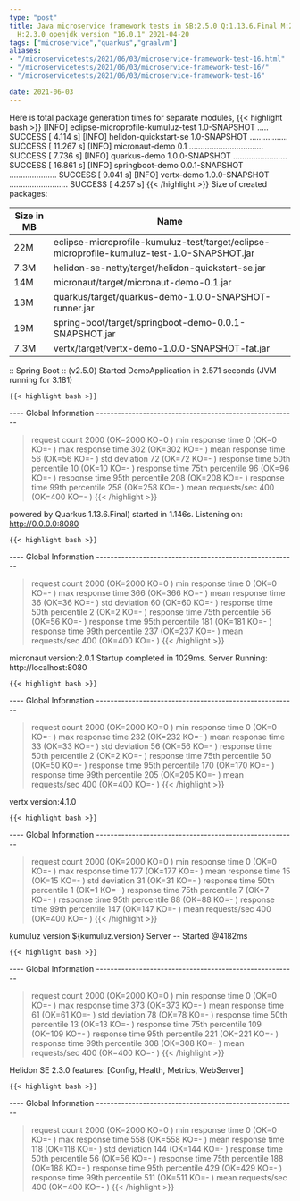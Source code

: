 ```yaml
---
type: "post"
title: Java microservice framework tests in SB:2.5.0 Q:1.13.6.Final M:2.5.5 V:4.1.0
  H:2.3.0 openjdk version "16.0.1" 2021-04-20
tags: ["microservice","quarkus","graalvm"]
aliases:
- "/microservicetests/2021/06/03/microservice-framework-test-16.html"
- "/microservicetests/2021/06/03/microservice-framework-test-16/"
- "/microservicetests/2021/06/03/microservice-framework-test-16"

date: 2021-06-03
---
```

 
Here is total package generation times for separate modules,
{{< highlight bash >}}
[INFO] eclipse-microprofile-kumuluz-test 1.0-SNAPSHOT ..... SUCCESS [  4.114 s]
[INFO] helidon-quickstart-se 1.0-SNAPSHOT ................. SUCCESS [ 11.267 s]
[INFO] micronaut-demo 0.1 ................................. SUCCESS [  7.736 s]
[INFO] quarkus-demo 1.0.0-SNAPSHOT ........................ SUCCESS [ 16.861 s]
[INFO] springboot-demo 0.0.1-SNAPSHOT ..................... SUCCESS [  9.041 s]
[INFO] vertx-demo 1.0.0-SNAPSHOT .......................... SUCCESS [  4.257 s]
{{< /highlight >}}
Size of created packages:

| Size in MB |  Name |
|------------|-------|
| 22M | eclipse-microprofile-kumuluz-test/target/eclipse-microprofile-kumuluz-test-1.0-SNAPSHOT.jar |
| 7.3M | helidon-se-netty/target/helidon-quickstart-se.jar |
| 14M | micronaut/target/micronaut-demo-0.1.jar |
| 13M | quarkus/target/quarkus-demo-1.0.0-SNAPSHOT-runner.jar |
| 19M | spring-boot/target/springboot-demo-0.0.1-SNAPSHOT.jar |
| 7.3M | vertx/target/vertx-demo-1.0.0-SNAPSHOT-fat.jar |


:: Spring Boot :: (v2.5.0) Started DemoApplication in 2.571 seconds (JVM running for 3.181)

    {{< highlight bash >}}
---- Global Information --------------------------------------------------------
> request count                                       2000 (OK=2000   KO=0     )
> min response time                                      0 (OK=0      KO=-     )
> max response time                                    302 (OK=302    KO=-     )
> mean response time                                    56 (OK=56     KO=-     )
> std deviation                                         72 (OK=72     KO=-     )
> response time 50th percentile                         10 (OK=10     KO=-     )
> response time 75th percentile                         96 (OK=96     KO=-     )
> response time 95th percentile                        208 (OK=208    KO=-     )
> response time 99th percentile                        258 (OK=258    KO=-     )
> mean requests/sec                                    400 (OK=400    KO=-     )
{{< /highlight >}}

powered by Quarkus 1.13.6.Final) started in 1.146s. Listening on: http://0.0.0.0:8080

    {{< highlight bash >}}
---- Global Information --------------------------------------------------------
> request count                                       2000 (OK=2000   KO=0     )
> min response time                                      0 (OK=0      KO=-     )
> max response time                                    366 (OK=366    KO=-     )
> mean response time                                    36 (OK=36     KO=-     )
> std deviation                                         60 (OK=60     KO=-     )
> response time 50th percentile                          2 (OK=2      KO=-     )
> response time 75th percentile                         56 (OK=56     KO=-     )
> response time 95th percentile                        181 (OK=181    KO=-     )
> response time 99th percentile                        237 (OK=237    KO=-     )
> mean requests/sec                                    400 (OK=400    KO=-     )
{{< /highlight >}}

micronaut version:2.0.1 Startup completed in 1029ms. Server Running: http://localhost:8080

    {{< highlight bash >}}
---- Global Information --------------------------------------------------------
> request count                                       2000 (OK=2000   KO=0     )
> min response time                                      0 (OK=0      KO=-     )
> max response time                                    232 (OK=232    KO=-     )
> mean response time                                    33 (OK=33     KO=-     )
> std deviation                                         56 (OK=56     KO=-     )
> response time 50th percentile                          2 (OK=2      KO=-     )
> response time 75th percentile                         50 (OK=50     KO=-     )
> response time 95th percentile                        170 (OK=170    KO=-     )
> response time 99th percentile                        205 (OK=205    KO=-     )
> mean requests/sec                                    400 (OK=400    KO=-     )
{{< /highlight >}}

vertx version:4.1.0

    {{< highlight bash >}}
---- Global Information --------------------------------------------------------
> request count                                       2000 (OK=2000   KO=0     )
> min response time                                      0 (OK=0      KO=-     )
> max response time                                    177 (OK=177    KO=-     )
> mean response time                                    15 (OK=15     KO=-     )
> std deviation                                         31 (OK=31     KO=-     )
> response time 50th percentile                          1 (OK=1      KO=-     )
> response time 75th percentile                          7 (OK=7      KO=-     )
> response time 95th percentile                         88 (OK=88     KO=-     )
> response time 99th percentile                        147 (OK=147    KO=-     )
> mean requests/sec                                    400 (OK=400    KO=-     )
{{< /highlight >}}

kumuluz version:${kumuluz.version} Server -- Started @4182ms

    {{< highlight bash >}}
---- Global Information --------------------------------------------------------
> request count                                       2000 (OK=2000   KO=0     )
> min response time                                      0 (OK=0      KO=-     )
> max response time                                    373 (OK=373    KO=-     )
> mean response time                                    61 (OK=61     KO=-     )
> std deviation                                         78 (OK=78     KO=-     )
> response time 50th percentile                         13 (OK=13     KO=-     )
> response time 75th percentile                        109 (OK=109    KO=-     )
> response time 95th percentile                        221 (OK=221    KO=-     )
> response time 99th percentile                        308 (OK=308    KO=-     )
> mean requests/sec                                    400 (OK=400    KO=-     )
{{< /highlight >}}

Helidon SE 2.3.0 features: [Config, Health, Metrics, WebServer]

    {{< highlight bash >}}
---- Global Information --------------------------------------------------------
> request count                                       2000 (OK=2000   KO=0     )
> min response time                                      0 (OK=0      KO=-     )
> max response time                                    558 (OK=558    KO=-     )
> mean response time                                   118 (OK=118    KO=-     )
> std deviation                                        144 (OK=144    KO=-     )
> response time 50th percentile                         56 (OK=56     KO=-     )
> response time 75th percentile                        188 (OK=188    KO=-     )
> response time 95th percentile                        429 (OK=429    KO=-     )
> response time 99th percentile                        511 (OK=511    KO=-     )
> mean requests/sec                                    400 (OK=400    KO=-     )
{{< /highlight >}}
